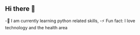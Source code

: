 ## Hi there 👋
-🌱 I am currently learning python related skills,
-⚡ Fun fact: I love technology and the health area

<!--
**Raul-qa-Burguete/Raul-qa-Burguete** is a ✨ _special_ ✨ repository because its `README.md` (this file) appears on your GitHub profile.

Here are some ideas to get you started:

-
- 🌱 I’m currently learning new 
- 👯 I’m looking to collaborate on ...
- 🤔 I’m looking for help with ...
- 💬 Ask me about ...
- 📫 How to reach me: ...
- 😄 Pronouns: ...
- ⚡ Fun fact: ...
-->
